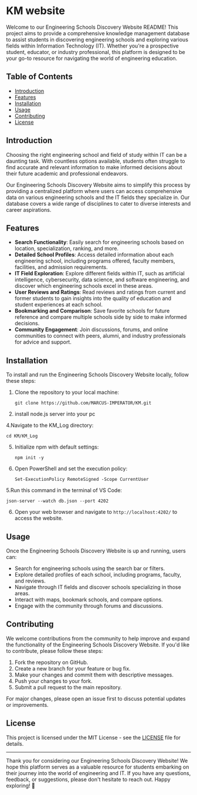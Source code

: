 # KM website

Welcome to our Engineering Schools Discovery Website README! This project aims to provide a comprehensive knowledge management database to assist students in discovering engineering schools and exploring various fields within Information Technology (IT). Whether you're a prospective student, educator, or industry professional, this platform is designed to be your go-to resource for navigating the world of engineering education.

## Table of Contents

- [Introduction](#introduction)
- [Features](#features)
- [Installation](#installation)
- [Usage](#usage)
- [Contributing](#contributing)
- [License](#license)

## Introduction

Choosing the right engineering school and field of study within IT can be a daunting task. With countless options available, students often struggle to find accurate and relevant information to make informed decisions about their future academic and professional endeavors.

Our Engineering Schools Discovery Website aims to simplify this process by providing a centralized platform where users can access comprehensive data on various engineering schools and the IT fields they specialize in. Our database covers a wide range of disciplines to cater to diverse interests and career aspirations.

## Features

- **Search Functionality**: Easily search for engineering schools based on location, specialization, ranking, and more.
- **Detailed School Profiles**: Access detailed information about each engineering school, including programs offered, faculty members, facilities, and admission requirements.
- **IT Field Exploration**: Explore different fields within IT, such as artificial intelligence, cybersecurity, data science, and software engineering, and discover which engineering schools excel in these areas.
- **User Reviews and Ratings**: Read reviews and ratings from current and former students to gain insights into the quality of education and student experiences at each school.
- **Bookmarking and Comparison**: Save favorite schools for future reference and compare multiple schools side by side to make informed decisions.
- **Community Engagement**: Join discussions, forums, and online communities to connect with peers, alumni, and industry professionals for advice and support.

## Installation

To install and run the Engineering Schools Discovery Website locally, follow these steps:

1. Clone the repository to your local machine:
   ```
   git clone https://github.com/MARCUS-IMPERATOR/KM.git
   ```
2. install node.js server into your pc
 
4.Navigate to the KM_Log directory:
   ```
   cd KM/KM_Log
   ```

5. Initialize npm with default settings:
   ```
   npm init -y
   ```

4. Open PowerShell and set the execution policy:
   ```
   Set-ExecutionPolicy RemoteSigned -Scope CurrentUser
   ```

5.Run this command in the terminal of VS Code:
   ```
   json-server --watch db.json --port 4202
   ```

6. Open your web browser and navigate to `http://localhost:4202/` to access the website.

## Usage

Once the Engineering Schools Discovery Website is up and running, users can:

- Search for engineering schools using the search bar or filters.
- Explore detailed profiles of each school, including programs, faculty, and reviews.
- Navigate through IT fields and discover schools specializing in those areas.
- Interact with maps, bookmark schools, and compare options.
- Engage with the community through forums and discussions.

## Contributing

We welcome contributions from the community to help improve and expand the functionality of the Engineering Schools Discovery Website. If you'd like to contribute, please follow these steps:

1. Fork the repository on GitHub.
2. Create a new branch for your feature or bug fix.
3. Make your changes and commit them with descriptive messages.
4. Push your changes to your fork.
5. Submit a pull request to the main repository.

For major changes, please open an issue first to discuss potential updates or improvements.

## License

This project is licensed under the MIT License - see the [LICENSE](LICENSE) file for details.

---

Thank you for considering our Engineering Schools Discovery Website! We hope this platform serves as a valuable resource for students embarking on their journey into the world of engineering and IT. If you have any questions, feedback, or suggestions, please don't hesitate to reach out. Happy exploring! 🚀
